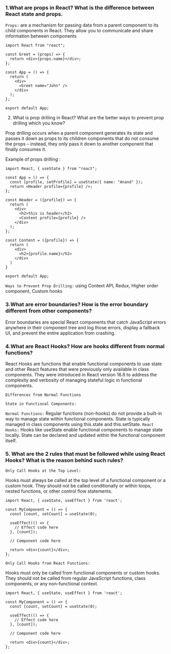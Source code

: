 ### 1.What are props in React? What is the difference between React state and props.

`Props:` are a mechanism for passing data from a parent component to its child components in React. They allow you to communicate and share information between components

```
import React from "react";

const Greet = (props) => {
  return <div>{props.name}</div>;
};

const App = () => {
  return (
    <div>
      <Greet name="John" />
    </div>
  );
};

export default App;
```

2. What is prop drilling in React? What are the better ways to prevent prop drilling which you know?

Prop drilling occurs when a parent component generates its state and passes it down as props to its children components that do not consume the props – instead, they only pass it down to another component that finally consumes it.

Example of props drilling :

```
import React, { useState } from "react";

const App = () => {
  const [profile, setProfile] = useState({ name: "Anand" });
  return <Header profile={profile} />;
};

const Header = ({profile}) => {
  return (
    <div>
      <h2>this is header</h2>
      <Content profile={profile} />
    </div>
  );
};

const Content = ({profile}) => {
  return (
    <div>
      <h2>{profile.name}</h2>
    </div>
  )
}

export default App;
```

`Ways to Prevent Prop Drilling:` using Context API, Redux, Higher order component, Custom hooks

### 3.What are error boundaries? How is the error boundary different from other components?

Error boundaries are special React components that catch JavaScript errors anywhere in their component tree and log those errors, display a fallback UI, and prevent the entire application from crashing.

### 4.What are React Hooks? How are hooks different from normal functions?

React Hooks are functions that enable functional components to use state and other React features that were previously only available in class components. They were introduced in React version 16.8 to address the complexity and verbosity of managing stateful logic in functional components.

`Differences from Normal Functions`

`State in Functional Components:`

`Normal Functions:` Regular functions (non-hooks) do not provide a built-in way to manage state within functional components. State is typically managed in class components using this.state and this.setState.
`React Hooks:` Hooks like useState enable functional components to manage state locally. State can be declared and updated within the functional component itself.

### 5. What are the 2 rules that must be followed while using React Hooks? What is the reason behind such rules?

`Only Call Hooks at the Top Level:`

Hooks must always be called at the top level of a functional component or a custom hook. They should not be called conditionally or within loops, nested functions, or other control flow statements.

```
import React, { useState, useEffect } from 'react';

const MyComponent = () => {
  const [count, setCount] = useState(0);

  useEffect(() => {
    // Effect code here
  }, [count]);

  // Component code here

  return <div>{count}</div>;
};
```

`Only Call Hooks from React Functions:`

Hooks must only be called from functional components or custom hooks. They should not be called from regular JavaScript functions, class components, or any non-functional context.

```
import React, { useState, useEffect } from 'react';

const MyComponent = () => {
  const [count, setCount] = useState(0);

  useEffect(() => {
    // Effect code here
  }, [count]);

  // Component code here

  return <div>{count}</div>;
};
```

